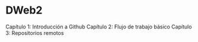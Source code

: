 # DWeb2

Capítulo 1: Introducción a Github
Capítulo 2: Flujo de trabajo básico
Capítulo 3: Repositorios remotos
